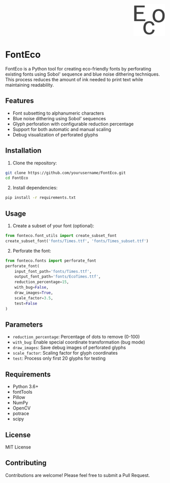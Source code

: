 <div align="right">
  <img src="misc/ecofont_logo.png" alt="FontEco Logo" width="100"/>
</div>

# FontEco

FontEco is a Python tool for creating eco-friendly fonts by perforating existing fonts using Sobol' sequence and blue noise dithering techniques. This process reduces the amount of ink needed to print text while maintaining readability.

## Features

- Font subsetting to alphanumeric characters
- Blue noise dithering using Sobol' sequences
- Glyph perforation with configurable reduction percentage
- Support for both automatic and manual scaling
- Debug visualization of perforated glyphs

## Installation

1. Clone the repository:
```bash
git clone https://github.com/yourusername/FontEco.git
cd FontEco
```

2. Install dependencies:
```bash
pip install -r requirements.txt
```

## Usage

1. Create a subset of your font (optional):
```python
from fonteco.font_utils import create_subset_font
create_subset_font('fonts/Times.ttf', 'fonts/Times_subset.ttf')
```

2. Perforate the font:
```python
from fonteco.fonts import perforate_font
perforate_font(
    input_font_path='fonts/Times.ttf',
    output_font_path='fonts/EcoTimes.ttf',
    reduction_percentage=15,
    with_bug=False,
    draw_images=True,
    scale_factor=3.5,
    test=False
)
```

## Parameters

- `reduction_percentage`: Percentage of dots to remove (0-100)
- `with_bug`: Enable special coordinate transformation (bug mode)
- `draw_images`: Save debug images of perforated glyphs
- `scale_factor`: Scaling factor for glyph coordinates
- `test`: Process only first 20 glyphs for testing

## Requirements

- Python 3.6+
- fontTools
- Pillow
- NumPy
- OpenCV
- potrace
- scipy

## License

MIT License

## Contributing

Contributions are welcome! Please feel free to submit a Pull Request. 